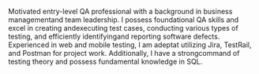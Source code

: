 Motivated entry-level QA professional with a background in business managementand team leadership. I possess foundational QA skills and excel in creating andexecuting test cases, conducting various types of testing, and efficiently identifyingand reporting software defects. Experienced in web and mobile testing, I am adeptat utilizing Jira, TestRail, and Postman for project work. Additionally, I have a strongcommand of testing theory and possess fundamental knowledge in SQL.
